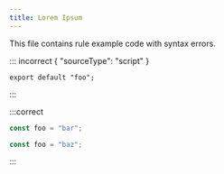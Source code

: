 ```yaml
---
title: Lorem Ipsum
---
```


This file contains rule example code with syntax errors.

<!-- markdownlint-capture -->
<!-- markdownlint-disable MD040 -->
::: incorrect { "sourceType": "script" }

```
export default "foo";
```

:::
<!-- markdownlint-restore -->

:::correct

```ts
const foo = "bar";

const foo = "baz";
```

:::
